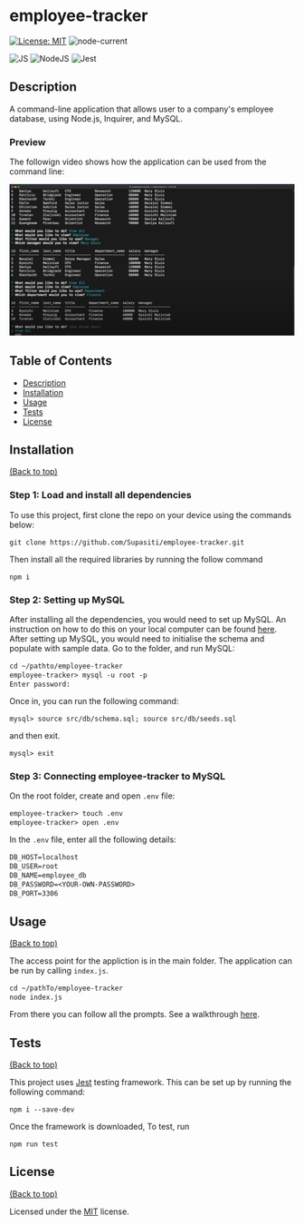 # employee-tracker

[![License: MIT](https://img.shields.io/badge/License-MIT-yellow.svg)](https://opensource.org/licenses/MIT)
![node-current](https://img.shields.io/node/v/inquirer)

![JS](https://img.shields.io/badge/JavaScript-F7DF1E?style=for-the-badge&logo=javascript&logoColor=black)
![NodeJS](https://img.shields.io/badge/Node.js-43853D?style=for-the-badge&logo=node.js&logoColor=white)
![Jest](https://img.shields.io/badge/Jest-944058?style=for-the-badge&logo=jest&logoColor=white)


## <h2 id="description"> Description </h2>

A command-line application that allows user to a company's employee database, using Node.js, Inquirer, and MySQL.

### <h3 id="preview"> Preview </h3>

The followign video shows how the application can be used from the command line:

[![walkthough](./demo/screenshot.png)](https://youtu.be/uY79_zfU7qw)

## <h2 id="table-of-contents"> Table of Contents </h2>

- [Description](#description)
- [Installation](#installation)
- [Usage](#usage)
- [Tests](#tests)
- [License](#license)


## <h2 id="installation"> Installation </h2>
[(Back to top)](#table-of-content)

### Step 1: Load and install all dependencies

To use this project, first clone the repo on your device using the commands below:

    git clone https://github.com/Supasiti/employee-tracker.git

Then install all the required libraries by running the follow command

    npm i 

### Step 2: Setting up MySQL

After installing all the dependencies, you would need to set up MySQL. An instruction on how to do this on your local computer can be found [here](https://www.mysql.com). After setting up MySQL, you would need to initialise the schema and populate with sample data. Go to the folder, and run MySQL:
  
    cd ~/pathto/employee-tracker
    employee-tracker> mysql -u root -p
    Enter password: 

Once in, you can run the following command:

    mysql> source src/db/schema.sql; source src/db/seeds.sql

and then exit.

    mysql> exit

### Step 3: Connecting employee-tracker to MySQL 

On the root folder, create and open `.env` file:

    employee-tracker> touch .env
    employee-tracker> open .env

In the `.env` file, enter all the following details:

    DB_HOST=localhost
    DB_USER=root
    DB_NAME=employee_db
    DB_PASSWORD=<YOUR-OWN-PASSWORD>
    DB_PORT=3306


## <h2 id="usage"> Usage </h2>
[(Back to top)](#table-of-content)

The access point for the appliction is in the main folder. The application can be run by calling `index.js`.

    cd ~/pathTo/employee-tracker
    node index.js

From there you can follow all the prompts. See a walkthrough [here](#preview).

## <h2 id="tests"> Tests </h2>
[(Back to top)](#table-of-content)

This project uses [Jest](https://jestjs.io) testing framework. This can be set up by running the following command:

    npm i --save-dev

Once the framework is downloaded, To test, run

    npm run test


## <h2 id="license"> License </h2>
[(Back to top)](#table-of-content)

Licensed under the [MIT](https://opensource.org/licenses/MIT) license.
